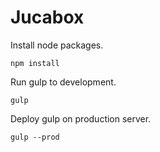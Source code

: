 # Jucabox

Install node packages.
````
npm install
````
Run gulp to development.
````
gulp
````
Deploy gulp on production server.
````
gulp --prod
````
